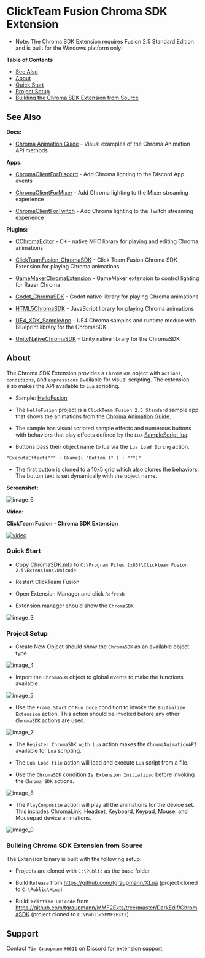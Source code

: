 # ClickTeam Fusion Chroma SDK Extension

* Note: The Chroma SDK Extension requires Fusion 2.5 Standard Edition and is built for the Windows platform only!

**Table of Contents**

* [See Also](#see-also)
* [About](#about)
* [Quick Start](#quick-start)
* [Project Setup](#project-setup)
* [Building the Chroma SDK Extension from Source](#building-the-chroma-sdk-extension-from-source)

<a name="see-also"></a>
## See Also

**Docs:**

- [Chroma Animation Guide](http://chroma.razer.com/ChromaGuide/) - Visual examples of the Chroma Animation API methods

**Apps:**

- [ChromaClientForDiscord](https://github.com/tgraupmann/ChromaDiscordApp) - Add Chroma lighting to the Discord App events

- [ChromaClientForMixer](https://github.com/tgraupmann/ChromaClientForMixer) - Add Chroma lighting to the Mixer streaming experience

- [ChromaClientForTwitch](https://github.com/tgraupmann/ChromaTwitchExtension) - Add Chroma lighting to the Twitch streaming experience

**Plugins:**

- [CChromaEditor](https://github.com/RazerOfficial/CChromaEditor) - C++ native MFC library for playing and editing Chroma animations

- [ClickTeamFusion_ChromaSDK](https://github.com/RazerOfficial/ClickTeamFusion_ChromaSDK) - Click Team Fusion Chroma SDK Extension for playing Chroma animations

- [GameMakerChromaExtension](https://github.com/RazerOfficial/GameMakerChromaExtension) - GameMaker extension to control lighting for Razer Chroma

- [Godot_ChromaSDK](https://github.com/RazerOfficial/Godot_ChromaSDK) - Godot native library for playing Chroma animations

- [HTML5ChromaSDK](https://github.com/RazerOfficial/HTML5ChromaSDK) - JavaScript library for playing Chroma animations

- [UE4_XDK_SampleApp](https://github.com/razerofficial/UE4_XDK_SampleApp) - UE4 Chroma samples and runtime module with Blueprint library for the ChromaSDK

- [UnityNativeChromaSDK](https://github.com/RazerOfficial/UnityNativeChromaSDK) - Unity native library for the ChromaSDK

<a name="about"></a>
## About

The Chroma SDK Extension provides a `ChromaSDK` object with `actions`, `conditions`, and `expressions` available for visual scripting. The extension also makes the API available to `Lua` scripting.

* Sample: [HelloFusion](HelloFusion)

* The `HelloFusion` project is a `ClickTeam Fusion 2.5 Standard` sample app that shows the animations from the [Chroma Animation Guide](http://chroma.razer.com/ChromaGuide/).

* The sample has visual scripted sample effects and numerous buttons with behaviors that play effects defined by the `Lua` [SampleScript.lua](HelloFusion/Sample.lua).

* Buttons pass their object name to lua via the `Lua Load String` action.

```
"ExecuteEffect(""" + OName$( "Button 1" ) + """)"
```

* The first button is cloned to a 10x5 grid which also clones the behaviors. The button text is set dynamically with the object name.

**Screenshot:**

![image_6](images/image_6.png)

**Video:**

**ClickTeam Fusion - Chroma SDK Extension**

<a target="_blank" href="https://www.youtube.com/watch?v=PMge5EWzxDM">![video](https://img.youtube.com/vi/PMge5EWzxDM/0.jpg)</a>

### Quick Start

* Copy [ChromaSDK.mfx](https://github.com/RazerOfficial/ClickTeamFusion_ChromaSDK/releases) to ```C:\Program Files (x86)\Clickteam Fusion 2.5\Extensions\Unicode```

* Restart ClickTeam Fusion

* Open Extension Manager and click `Refresh`

* Extension manager should show the `ChromaSDK`

![image_3](images/image_3.png)

### Project Setup

* Create New Object should show the `ChromaSDK` as an available object type

![image_4](images/image_4.png)

* Import the `ChromaSDK` object to global events to make the functions available

![image_5](images/image_5.png)

* Use the `Frame Start` or `Run Once` condition to invoke the `Initialize Extension` action. This action should be invoked before any other `ChromaSDK` actions are used.

![image_7](images/image_7.png)

* The `Register ChromaSDK with Lua` action makes the `ChromaAnimationAPI` available for `Lua` scripting.

* The `Lua Load File` action will load and execute `Lua` script from a file.

* Use the `ChromaSDK` condition `Is Extension Initialized` before invoking the `Chroma SDK` actions.

![image_8](images/image_8.png)

* The `PlayComposite` action will play all the animations for the device set. This includes ChromaLink, Headset, Keyboard, Keypad, Mouse, and Mousepad device animations.

![image_9](images/image_9.png)

### Building Chroma SDK Extension from Source

The Extension binary is built with the following setup:

* Projects are cloned with `C:\Public` as the base folder

* Build `Release` from https://github.com/tgraupmann/XLua (project cloned to `C:\Public\XLua`)

* Build: `Edittime Unicode` from https://github.com/tgraupmann/MMF2Exts/tree/master/DarkEdif/ChromaSDK (project cloned to `C:\Public\MMF2Exts`)

## Support

Contact `Tim Graupmann#0611` on Discord for extension support.

